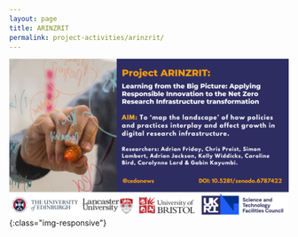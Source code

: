 ```yaml
---
layout: page
title: ARINZRIT
permalink: project-activities/arinzrit/
---
```


![arinzrit](/images/1.png){:class="img-responsive"} 
